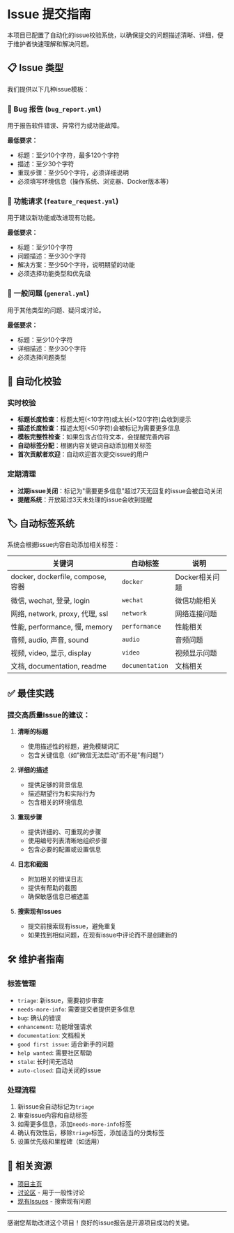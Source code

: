 # Issue 提交指南

本项目已配置了自动化的issue校验系统，以确保提交的问题描述清晰、详细，便于维护者快速理解和解决问题。

## 📋 Issue 类型

我们提供以下几种issue模板：

### 🐛 Bug 报告 (`bug_report.yml`)
用于报告软件错误、异常行为或功能故障。

**最低要求：**
- 标题：至少10个字符，最多120个字符
- 描述：至少30个字符
- 重现步骤：至少50个字符，必须详细说明
- 必须填写环境信息（操作系统、浏览器、Docker版本等）

### 🚀 功能请求 (`feature_request.yml`)
用于建议新功能或改进现有功能。

**最低要求：**
- 标题：至少10个字符
- 问题描述：至少30个字符
- 解决方案：至少50个字符，说明期望的功能
- 必须选择功能类型和优先级

### 📝 一般问题 (`general.yml`)
用于其他类型的问题、疑问或讨论。

**最低要求：**
- 标题：至少10个字符
- 详细描述：至少30个字符
- 必须选择问题类型

## 🤖 自动化校验

### 实时校验
- **标题长度检查**：标题太短(<10字符)或太长(>120字符)会收到提示
- **描述长度检查**：描述太短(<50字符)会被标记为需要更多信息
- **模板完整性检查**：如果包含占位符文本，会提醒完善内容
- **自动标签分配**：根据内容关键词自动添加相关标签
- **首次贡献者欢迎**：自动欢迎首次提交issue的用户

### 定期清理
- **过期issue关闭**：标记为"需要更多信息"超过7天无回复的issue会被自动关闭
- **提醒系统**：开放超过3天未处理的issue会收到提醒

## 🏷️ 自动标签系统

系统会根据issue内容自动添加相关标签：

| 关键词 | 自动标签 | 说明 |
|--------|----------|------|
| docker, dockerfile, compose, 容器 | `docker` | Docker相关问题 |
| 微信, wechat, 登录, login | `wechat` | 微信功能相关 |
| 网络, network, proxy, 代理, ssl | `network` | 网络连接问题 |
| 性能, performance, 慢, memory | `performance` | 性能相关 |
| 音频, audio, 声音, sound | `audio` | 音频问题 |
| 视频, video, 显示, display | `video` | 视频显示问题 |
| 文档, documentation, readme | `documentation` | 文档相关 |

## ✅ 最佳实践

### 提交高质量Issue的建议：

1. **清晰的标题**
   - 使用描述性的标题，避免模糊词汇
   - 包含关键信息（如"微信无法启动"而不是"有问题"）

2. **详细的描述**
   - 提供足够的背景信息
   - 描述期望行为和实际行为
   - 包含相关的环境信息

3. **重现步骤**
   - 提供详细的、可重现的步骤
   - 使用编号列表清晰地组织步骤
   - 包含必要的配置或设置信息

4. **日志和截图**
   - 附加相关的错误日志
   - 提供有帮助的截图
   - 确保敏感信息已被遮盖

5. **搜索现有Issues**
   - 提交前搜索现有issue，避免重复
   - 如果找到相似问题，在现有issue中评论而不是创建新的

## 🛠️ 维护者指南

### 标签管理
- `triage`: 新issue，需要初步审查
- `needs-more-info`: 需要提交者提供更多信息
- `bug`: 确认的错误
- `enhancement`: 功能增强请求
- `documentation`: 文档相关
- `good first issue`: 适合新手的问题
- `help wanted`: 需要社区帮助
- `stale`: 长时间无活动
- `auto-closed`: 自动关闭的issue

### 处理流程
1. 新issue会自动标记为`triage`
2. 审查issue内容和自动标签
3. 如需更多信息，添加`needs-more-info`标签
4. 确认有效性后，移除`triage`标签，添加适当的分类标签
5. 设置优先级和里程碑（如适用）

## 🔗 相关资源

- [项目主页](https://github.com/nickrunning/wechat-selkies)
- [讨论区](https://github.com/nickrunning/wechat-selkies/discussions) - 用于一般性讨论
- [现有Issues](https://github.com/nickrunning/wechat-selkies/issues) - 搜索现有问题

---

感谢您帮助改进这个项目！良好的issue报告是开源项目成功的关键。